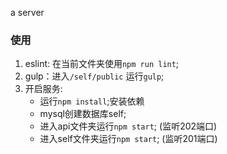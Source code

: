 a server

### 使用
 1. eslint: 在当前文件夹使用`npm run lint`;
 2. gulp：进入`/self/public` 运行`gulp`;
 3. 开启服务:
    * 运行`npm install`;安装依赖
    * mysql创建数据库self;
    * 进入api文件夹运行`npm start`; (监听202端口)
    * 进入self文件夹运行`npm start`; (监听201端口)
